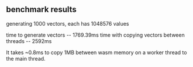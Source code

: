 ## benchmark results
generating 1000 vectors, each has 1048576 values

time to generate vectors -- 1769.39ms
time with copying vectors between threads -- 2592ms

It takes ~0.8ms to copy 1MB between wasm memory on a worker thread to the main thread.
